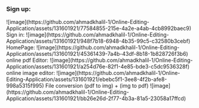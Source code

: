 <h3>Sign up:</h3>
![image](https://github.com/ahmadkhalil-1/Online-Editing-Application/assets/131601921/77584855-215e-4a2e-a4ab-4cb8992baec9)
Sign in:
![image](https://github.com/ahmadkhalil-1/Online-Editing-Application/assets/131601921/948f7b18-6948-4b35-99c5-c32580b3cebf)
HomePage:
![image](https://github.com/ahmadkhalil-1/Online-Editing-Application/assets/131601921/45361439-7a4b-43df-8b18-1b828726f3b6)
online pdf Editor:
![image](https://github.com/ahmadkhalil-1/Online-Editing-Application/assets/131601921/a254d76e-82f1-4e85-bde3-c5dc9536328f)
online image editor:
![image](https://github.com/ahmadkhalil-1/Online-Editing-Application/assets/131601921/ebebc5f1-3ee8-4f2b-afe8-998a5315f995)
File conversion (pdf to img) + (img to pdf) 
![image](https://github.com/ahmadkhalil-1/Online-Editing-Application/assets/131601921/bb26e26d-2f77-4b3a-81a5-23058a17ffcd)






